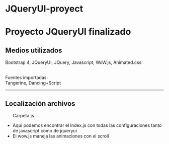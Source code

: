 # JQueryUI-proyect

<h1>Proyecto JQueryUI finalizado</h1>

<h2>Medios utilizados</h2>
<p>Bootstrap 4, JQueryUI, JQuery, Javascript, WoW.js, Animated.css</p>
<p><br>Fuentes importadas:</br> Tangerine, Dancing+Script </p>

<hr>

<h2>Localización archivos</h2>
<ul><p>Carpeta js</p>
  <li>Aquí podemos encontrar el index.js con todas las configuraciones tanto de 
    javascript como de jqueryui</li>
  <li>El wow.js maneja las animaciones con el scroll</li>
